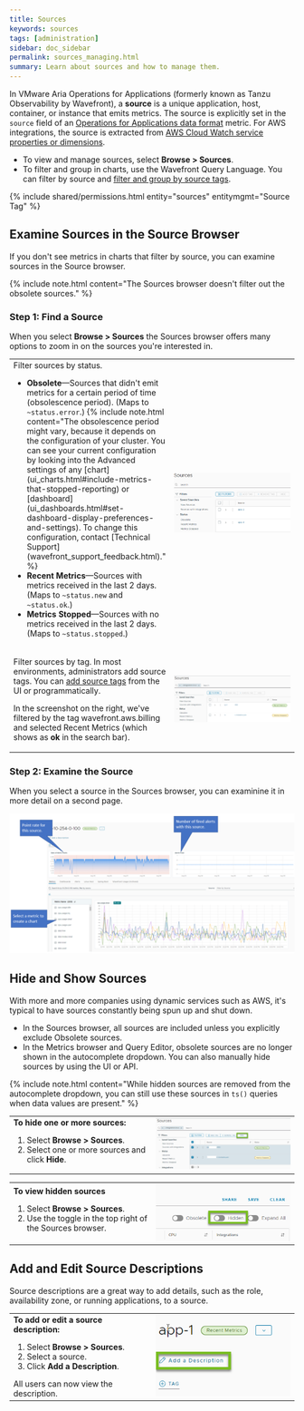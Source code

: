 ```yaml
---
title: Sources
keywords: sources
tags: [administration]
sidebar: doc_sidebar
permalink: sources_managing.html
summary: Learn about sources and how to manage them.
---
```

In VMware Aria Operations for Applications (formerly known as Tanzu Observability by Wavefront), a **source** is a unique application, host, container, or instance that emits metrics. The source is explicitly set in the `source` field of an [Operations for Applications data format](wavefront_data_format.html) metric. For AWS integrations, the source is extracted from [AWS Cloud Watch service properties or dimensions](integrations_aws_metrics.html#aws_sources).

* To view and manage sources, select **Browse > Sources**.
* To filter and group in charts, use the Wavefront Query Language. You can filter by source and [filter and group by source tags](tags_overview.html#source-tags).

{% include shared/permissions.html entity="sources" entitymgmt="Source Tag" %}

## Examine Sources in the Source Browser

If you don't see metrics in charts that filter by source, you can examine sources in the Source browser.

{% include note.html content="The Sources browser doesn't filter out the obsolete sources." %}

### Step 1: Find a Source

When you select **Browse > Sources** the Sources browser offers many options to zoom in on the sources you're interested in.

<table style="width: 100%;">
<tbody>
<tr>
<td width="50%">
Filter sources by status.
<ul>
<li><strong>Obsolete</strong>&mdash;Sources that didn't emit metrics for a certain period of time (obsolescence period). (Maps to <code>~status.error</code>.)
{% include note.html content="The obsolescence period might vary, because it depends on the configuration of your cluster. You can see your current configuration by looking into the Advanced settings of any [chart](ui_charts.html#include-metrics-that-stopped-reporting) or [dashboard](ui_dashboards.html#set-dashboard-display-preferences-and-settings). To change this configuration, contact [Technical Support](wavefront_support_feedback.html)." %}</li>
<li><strong>Recent Metrics</strong>&mdash;Sources with metrics received in the last 2 days. (Maps to <code>~status.new</code> and <code>~status.ok</code>.)</li>
<li><strong>Metrics Stopped</strong>&mdash;Sources with no metrics received in the last 2 days. (Maps to <code>~status.stopped</code>.)</li>
</ul> </td>
<td width="50%"><img src="/images/sources_status.png" alt="hide sources"></td>
</tr>
<tr>
<td width="50%">
<p>Filter sources by tag. In most environments, administrators add source tags. You can <a href="tags_overview.html#source-tags">add source tags</a> from the UI or programmatically.</p>
<p>In the screenshot on the right, we've filtered by the tag wavefront.aws.billing and selected Recent Metrics (which shows as <strong>ok</strong> in the search bar).</p></td>
<td width="50%"><img src="/images/sources_tag_paths.png" alt="multiple tags for selection"></td>
</tr>
</tbody>
</table>

### Step 2: Examine the Source

When you select a source in the Sources browser, you can examinine it in more detail on a second page.


![Sources exploration page with 2 sources selected in left panel and charts created. Also highlighting point rate chart and Alerts Fired chart](/images/sources_exploration.png)

## Hide and Show Sources

With more and more companies using dynamic services such as AWS, it's typical to have sources constantly being spun up and shut down.
* In the Sources browser, all sources are included unless you explicitly exclude Obsolete sources.
* In the Metrics browser and Query Editor, obsolete sources are no longer shown in the autocomplete dropdown. You can also manually hide sources by using the UI or API.

{% include note.html content="While hidden sources are removed from the autocomplete dropdown, you can still use these sources in `ts()` queries when data values are present." %}

<table style="width: 100%;">
<tbody>
<tr>
<td width="50%">
<strong>To hide one or more sources:</strong>
<ol>
<li>Select <strong>Browse > Sources</strong>.</li>
<li>Select one or more sources and click <strong>Hide</strong>.</li></ol> </td>
<td width="50%"><img src="/images/hide_sources.png" alt="hide sources"></td>
</tr>
</tbody>
</table>

<table style="width: 100%;">
<tbody>
<tr>
<td width="50%">
<strong>To view hidden sources</strong>
<ol>
<li>Select <strong>Browse > Sources</strong>.</li>
<li>Use the toggle in the top right of the Sources browser.</li></ol> </td>
<td width="50%"><img src="/images/show_hidden_sources.png" alt="show hidden sources"></td>
</tr>
</tbody>
</table>


## Add and Edit Source Descriptions

Source descriptions are a great way to add details, such as the role, availability zone, or running applications, to a source.

<table style="width: 100%;">
<tbody>
<tr>
<td width="50%">
<strong>To add or edit a source description:</strong>
<ol>
<li>Select <strong>Browse > Sources</strong>.</li>
<li>Select a source.</li>
<li>Click <strong>Add a Description</strong>.</li></ol>
All users can now view the description. </td>
<td width="50%"><img src="/images/add_source_description.png" alt="add a source description"></td>
</tr>
</tbody>
</table>
